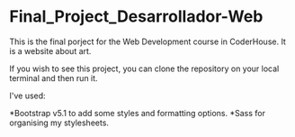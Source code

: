 # Final_Project_Desarrollador-Web
This is the final porject for the Web Development course in CoderHouse. It is a website about art. 

If you wish to see this project, you can clone the repository on your local terminal and then run it.

I've used:

*Bootstrap v5.1 to add some styles and formatting options.
*Sass for organising my stylesheets.

